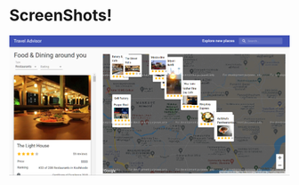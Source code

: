# ScreenShots!

<img src="https://github.com/Kiranism/TravelAdvisor/blob/main/screenshot/traveladvisor.png?raw=true"/>
